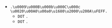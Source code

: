 * `.\u0009\u000B\u000b\u000C\u000c \u0020\u00A0\u00a0\u1680\u2000\u200A\uFEFF.`
  * `DOT` `.`
  * `DOT` `.`